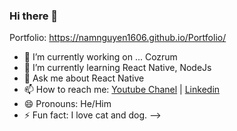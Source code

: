 ### Hi there 👋
Portfolio: https://namnguyen1606.github.io/Portfolio/
- 🔭 I’m currently working on ... Cozrum
- 🌱 I’m currently learning React Native, NodeJs
- 💬 Ask me about React Native
- 📫 How to reach me: [Youtube Chanel](https://www.youtube.com/channel/UCIimMLF-d_UgJ1td42oPjqQ?view_as=subscriber) | [Linkedin](https://www.linkedin.com/in/nam-nguyen-1222561aa/)
- 😄 Pronouns: He/Him
- ⚡ Fun fact: I love cat and dog.
-->
